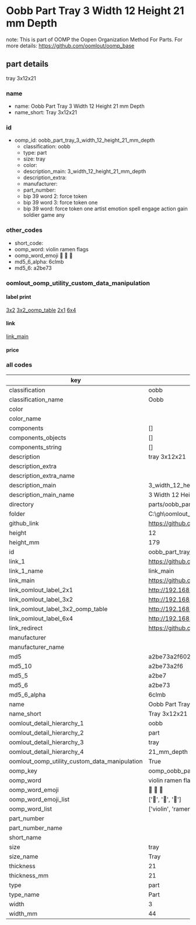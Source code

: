 # Oobb Part Tray 3 Width 12 Height 21 mm Depth  

note: This is part of OOMP the Oopen Organization Method For Parts. For more details: https://github.com/oomlout/oomp_base

##  part details
  



tray 3x12x21



### name
* name: Oobb Part Tray 3 Width 12 Height 21 mm Depth
* name_short: Tray 3x12x21 
### id
* oomp_id: oobb_part_tray_3_width_12_height_21_mm_depth
  * classification: oobb
  * type: part
  * size: tray
  * color: 
  * description_main: 3_width_12_height_21_mm_depth
  * description_extra: 
  * manufacturer: 
  * part_number: 
  * bip 39 word 2: force token
  * bip 39 word 3: force token one
  * bip 39 word: force token one artist emotion spell engage action gain soldier game any

### other_codes
* short_code: 
* oomp_word: violin ramen flags
* oomp_word_emoji :violin: :ramen: :flags:
* md5_6_alpha: 6clmb
* md5_6: a2be73






### oomlout_oomp_utility_custom_data_manipulation
#### label print
[3x2](http://192.168.1.245:1112/?label=oomp%206clmb)
[3x2_oomp_table](http://192.168.1.108:1112/?label=oomp%206clmb)
[2x1](http://192.168.1.242:1112/?label=oomp%206clmb)
[6x4](http://192.168.1.55:1112/?label=oomp%206clmb)    

#### link

[link_main](https://github.com/oomlout/oomlout_oobb_version_4_generated_parts/tree/main/navigation_oomp/oobb/part/tray/3_width_12_height_21_mm_depth/part)                              

#### price







### all codes 
| key | value |  
| --- | --- |  
| classification | oobb |  
| classification_name | Oobb |  
| color |  |  
| color_name |  |  
| components | [] |  
| components_objects | [] |  
| components_string | [] |  
| description | tray 3x12x21 |  
| description_extra |  |  
| description_extra_name |  |  
| description_main | 3_width_12_height_21_mm_depth |  
| description_main_name | 3 Width 12 Height 21 mm Depth |  
| directory | parts/oobb_part_tray_3_width_12_height_21_mm_depth |  
| folder | C:\gh\oomlout_oobb_version_4_generated_parts\parts\oobb_part_tray_3_width_12_height_21_mm_depth |  
| github_link | https://github.com/oomlout/oomlout_oomp_part_src/tree/main/parts/oobb_part_tray_3_width_12_height_21_mm_depth |  
| height | 12 |  
| height_mm | 179 |  
| id | oobb_part_tray_3_width_12_height_21_mm_depth |  
| link_1 | https://github.com/oomlout/oomlout_oobb_version_4_generated_parts/tree/main/navigation_oomp/oobb/part/tray/3_width_12_height_21_mm_depth/part |  
| link_1_name | link_main |  
| link_main | https://github.com/oomlout/oomlout_oobb_version_4_generated_parts/tree/main/navigation_oomp/oobb/part/tray/3_width_12_height_21_mm_depth/part |  
| link_oomlout_label_2x1 | http://192.168.1.242:1112/?label=oomp%206clmb |  
| link_oomlout_label_3x2 | http://192.168.1.245:1112/?label=oomp%206clmb |  
| link_oomlout_label_3x2_oomp_table | http://192.168.1.108:1112/?label=oomp%206clmb |  
| link_oomlout_label_6x4 | http://192.168.1.55:1112/?label=oomp%206clmb |  
| link_redirect | https://github.com/oomlout/oomlout_oobb_version_4_generated_parts/tree/main/parts/oobb_tray_03_12_21 |  
| manufacturer |  |  
| manufacturer_name |  |  
| md5 | a2be73a2f602894b44a460d13578fad8 |  
| md5_10 | a2be73a2f6 |  
| md5_5 | a2be7 |  
| md5_6 | a2be73 |  
| md5_6_alpha | 6clmb |  
| name | Oobb Part Tray 3 Width 12 Height 21 mm Depth |  
| name_short | Tray 3x12x21  |  
| oomlout_detail_hierarchy_1 | oobb |  
| oomlout_detail_hierarchy_2 | part |  
| oomlout_detail_hierarchy_3 | tray |  
| oomlout_detail_hierarchy_4 | 21_mm_depth |  
| oomlout_oomp_utility_custom_data_manipulation | True |  
| oomp_key | oomp_oobb_part_tray_3_width_12_height_21_mm_depth |  
| oomp_word | violin ramen flags |  
| oomp_word_emoji | :violin: :ramen: :flags: |  
| oomp_word_emoji_list | [':violin:', ':ramen:', ':flags:'] |  
| oomp_word_list | ['violin', 'ramen', 'flags'] |  
| part_number |  |  
| part_number_name |  |  
| short_name |  |  
| size | tray |  
| size_name | Tray |  
| thickness | 21 |  
| thickness_mm | 21 |  
| type | part |  
| type_name | Part |  
| width | 3 |  
| width_mm | 44 |  
